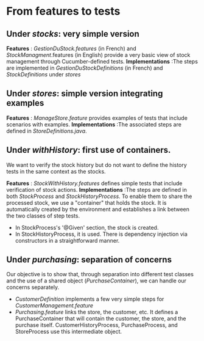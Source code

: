 # From features to tests

## Under _stocks_: very simple version
**Features** : _GestionDuStock.features_ (in French) and _StockManagment_.features (in English) provide a very basic view of stock management through Cucumber-defined tests.
**Implementations** :The steps are implemented in _GestionDuStockDefinitions_ (in French) and _StockDefinitions_ under _stores_

## Under _stores_: simple version integrating examples
**Features** : _ManageStore.feature_ provides examples of tests that include scenarios with examples.
**Implementations** :The associated steps are defined in _StoreDefinitions.java_.

## Under _withHistory_: first use of containers. 
We want to verify the stock history but do not want to define the history tests in the same context as the stocks.

**Features** : _StockWithHistory.features_ defines simple tests that include verification of stock actions.
**Implementations** :The steps are defined in both _StockProcess_ and _StockHistoryProcess_. 
To enable them to share the processed stock, we use a "container" that holds the stock. It is automatically created by the environment and establishes a link between the two classes of step tests.
- In StockProcess's '@Given' section, the stock is created. 
- In StockHistoryProcess, it is used.
There is dependency injection via constructors in a straightforward manner.

## Under _purchasing_: separation of concerns 
Our objective is to show that, through separation into different test classes and 
the use of a shared object (_PurchaseContainer_), we can handle our concerns separately.

- _CustomerDefinition_ implements a few very simple steps for _CustomerManagement.feature_
- _Purchasing.feature_ links the store, the customer, etc.
It defines a PurchaseContainer that will contain the customer, the store, and the purchase itself.
CustomerHistoryProcess, PurchaseProcess, and StoreProcess use this intermediate object.